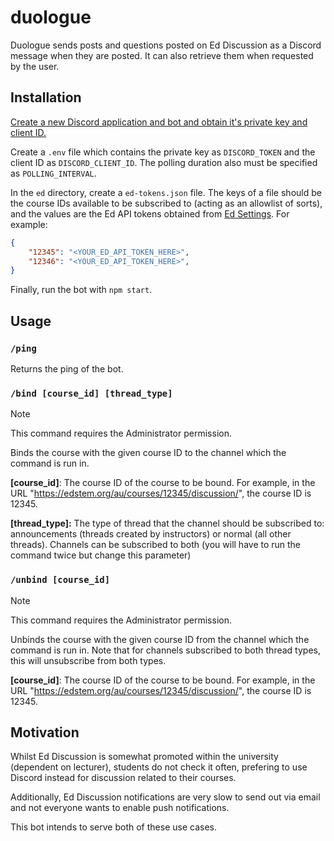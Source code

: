 # duologue

Duologue sends posts and questions posted on Ed Discussion as a Discord message when they are posted.
It can also retrieve them when requested by the user.

## Installation
[Create a new Discord application and bot and obtain it's private key and client ID.](https://discord.com/developers/applications)

Create a `.env` file which contains the private key as `DISCORD_TOKEN` and the client ID as `DISCORD_CLIENT_ID`. The polling duration also must be specified as `POLLING_INTERVAL`.

In the `ed` directory, create a `ed-tokens.json` file. The keys of a file should be the course IDs available to be subscribed to (acting as an allowlist of sorts), and the values are the Ed API tokens obtained from [Ed Settings](https://edstem.org/au/settings/api-tokens). For example:

```json
{
    "12345": "<YOUR_ED_API_TOKEN_HERE>",
    "12346": "<YOUR_ED_API_TOKEN_HERE>",
}
```

Finally, run the bot with `npm start`.

## Usage

### `/ping`
Returns the ping of the bot.

### `/bind [course_id] [thread_type]`
>[!NOTE]
>This command requires the Administrator permission.

Binds the course with the given course ID to the channel which the command is run in.

**[course_id]**: The course ID of the course to be bound. For example, in the URL "https://edstem.org/au/courses/12345/discussion/", the course ID is 12345.

**[thread_type]:** The type of thread that the channel should be subscribed to: announcements (threads created by instructors) or normal (all other threads). Channels can be subscribed to both (you will have to run the command twice but change this parameter)

### `/unbind [course_id]`
>[!NOTE]
>This command requires the Administrator permission.

Unbinds the course with the given course ID from the channel which the command is run in. Note that for channels subscribed to both thread types, this will unsubscribe from both types.

**[course_id]**: The course ID of the course to be bound. For example, in the URL "https://edstem.org/au/courses/12345/discussion/", the course ID is 12345.

## Motivation

Whilst Ed Discussion is somewhat promoted within the university (dependent on lecturer), students do not check it often, prefering to use Discord instead for discussion related to their courses.

Additionally, Ed Discussion notifications are very slow to send out via email and not everyone wants to enable push notifications.

This bot intends to serve both of these use cases.